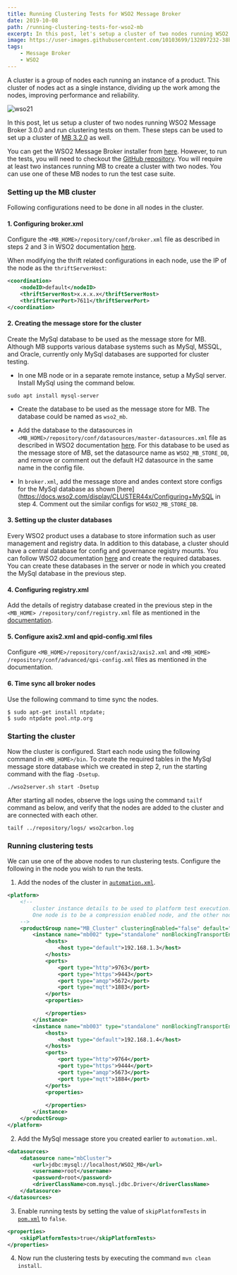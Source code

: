 ```yaml
---
title: Running Clustering Tests for WSO2 Message Broker
date: 2019-10-08
path: /running-clustering-tests-for-wso2-mb
excerpt: In this post, let's setup a cluster of two nodes running WSO2 Message Broker 3.0.0 and run clustering tests on them. These steps can be used to setup a cluster of MB 3.2.0 as well.
image: https://user-images.githubusercontent.com/10103699/132897232-38b6bf59-4b23-4c80-ab38-14c8b19c6d2e.png
tags: 
    - Message Broker
    - WSO2
---
```

A cluster is a group of nodes each running an instance of a product. This cluster of nodes act as a single instance, 
dividing up the work among the nodes, improving performance and reliability.

![wso21](https://user-images.githubusercontent.com/10103699/132897232-38b6bf59-4b23-4c80-ab38-14c8b19c6d2e.png)

In this post, let us setup a cluster of two nodes running WSO2 Message Broker 3.0.0 and run clustering tests on them. 
These steps can be used to set up a cluster of [MB 3.2.0](https://docs.wso2.com/display/MB320/Clustered+Deployment) as well.

You can get the WSO2 Message Broker installer from [here](https://wso2.com/products/message-broker/). However, to run 
the tests, you will need to checkout the [GitHub repository](https://github.com/wso2-attic/product-mb). You will 
require at least two instances running MB to create a cluster with two nodes. You can use one of these MB nodes 
to run the test case suite.

### Setting up the MB cluster

Following configurations need to be done in all nodes in the cluster.

#### 1. Configuring broker.xml

Configure the `<MB_HOME>/repository/conf/broker.xml` file as described in steps 2 and 3 in WSO2 documentation [here](https://docs.wso2.com/display/CLUSTER44x/Configuring+the+Broker+Nodes).

When modifying the thrift related configurations in each node, use the IP of the node as the `thriftServerHost`:

```xml
<coordination>
    <nodeID>default</nodeID>
    <thriftServerHost>x.x.x.x</thriftServerHost>
    <thriftServerPort>7611</thriftServerPort>
</coordination>
```

#### 2. Creating the message store for the cluster

Create the MySql database to be used as the message store for MB. Although MB supports various database systems 
such as MySql, MSSQL, and Oracle, currently only MySql databases are supported for cluster testing.

* In one MB node or in a separate remote instance, setup a MySql server. Install MySql using the command below.

```
sudo apt install mysql-server
```

* Create the database to be used as the message store for MB. The database could be named as `wso2_mb`.

* Add the database to the datasources in `<MB_HOME>/repository/conf/datasources/master-datasources.xml` file as 
described in WSO2 documentation [here](https://docs.wso2.com/display/CLUSTER44x/Configuring+MySQL). For this 
database to be used as the message store of MB, set the datasource name as `WSO2_MB_STORE_DB`, and remove or 
comment out the default H2 datasource in the same name in the config file.

* In `broker.xml`, add the message store and andes context store configs for the MySql database as shown 
[here](https://docs.wso2.com/display/CLUSTER44x/Configuring+MySQL in step 4. Comment out the similar configs 
for `WSO2_MB_STORE_DB`.

#### 3. Setting up the cluster databases

Every WSO2 product uses a database to store information such as user management and registry data. 
In addition to this database, a cluster should have a central database for config and governance registry mounts. 
You can follow WSO2 documentation [here](https://docs.wso2.com/display/CLUSTER44x/Setting+up+the+Database) and 
create the required databases. You can create these databases in the server or node in which you created the 
MySql database in the previous step.

#### 4. Configuring registry.xml
Add the details of registry database created in the previous step in the `<MB_HOME> /repository/conf/registry.xml` 
file as mentioned in the [documentation](https://docs.wso2.com/display/CLUSTER44x/Configuring+the+Broker+Nodes#ConfiguringtheBrokerNodes-Configuringregistry.xml).

#### 5. Configure axis2.xml and qpid-config.xml files
Configure `<MB_HOME>/repository/conf/axis2/axis2.xml` and `<MB_HOME> /repository/conf/advanced/qpi-config.xml` files 
as mentioned in the documentation.

#### 6. Time sync all broker nodes

Use the following command to time sync the nodes.

```
$ sudo apt-get install ntpdate;
$ sudo ntpdate pool.ntp.org
```

### Starting the cluster

Now the cluster is configured. Start each node using the following command in `<MB_HOME>/bin`.
To create the required tables in the MySql message store database which we created in step 2, run the starting 
command with the flag `-Dsetup`.

```
./wso2server.sh start -Dsetup
```

After starting all nodes, observe the logs using the command `tailf` command as below, and verify that the 
nodes are added to the cluster and are connected with each other.

```
tailf ../repository/logs/ wso2carbon.log
```

### Running clustering tests

We can use one of the above nodes to run clustering tests. Configure the following in the node you wish 
to run the tests.

1. Add the nodes of the cluster in [`automation.xml`](https://github.com/wso2-attic/product-mb/blob/master/modules/integration/tests-platform/tests-clustering/src/test/resources/automation.xml). 

```xml
<platform>
    <!--
        cluster instance details to be used to platform test execution. 
        One node is to be a compression enabled node, and the other node is to be without compression.
    -->
    <productGroup name="MB_Cluster" clusteringEnabled="false" default="true">
        <instance name="mb002" type="standalone" nonBlockingTransportEnabled="false">
            <hosts>
                <host type="default">192.168.1.3</host>
            </hosts>
            <ports>
                <port type="http">9763</port>
                <port type="https">9443</port>
                <port type="amqp">5672</port>
                <port type="mqtt">1883</port>
            </ports>
            <properties>

            </properties>
        </instance>
        <instance name="mb003" type="standalone" nonBlockingTransportEnabled="false">
            <hosts>
                <host type="default">192.168.1.4</host>
            </hosts>
            <ports>
                <port type="http">9764</port>
                <port type="https">9444</port>
                <port type="amqp">5673</port>
                <port type="mqtt">1884</port>
            </ports>
            <properties>
         
            </properties>
        </instance>
    </productGroup>
</platform>
```

2. Add the MySql message store you created earlier to `automation.xml`.

```xml
<datasources>
    <datasource name="mbCluster">
        <url>jdbc:mysql://localhost/WSO2_MB</url>
        <username>root</username>
        <password>root</password>
        <driverClassName>com.mysql.jdbc.Driver</driverClassName>
    </datasource>
</datasources>
```

3. Enable running tests by setting the value of `skipPlatformTests` in [`pom.xml`](https://github.com/wso2-attic/product-mb/blob/master/modules/integration/tests-platform/tests-clustering/pom.xml) to `false`.

```xml
<properties>
    <skipPlatformTests>true</skipPlatformTests>
</properties>
```

4. Now run the clustering tests by executing the command `mvn clean install`.

